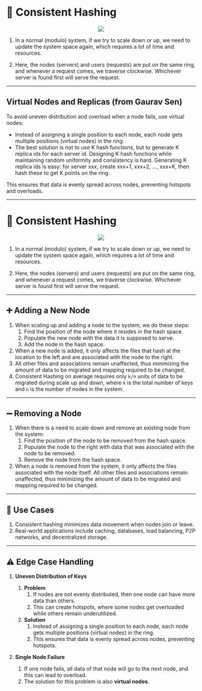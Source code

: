 # 🔄 Consistent Hashing

<p align="center">
 <img src="/img/hld/image3.png" />
</p>

1. In a normal (modulo) system, if we try to scale down or up, we need to update the system space again, which requires a lot of time and resources.

2. Here, the nodes (servers) and users (requests) are put on the same ring, and whenever a request comes, we traverse clockwise. Whichever server is found first will serve the request.

---

## Virtual Nodes and Replicas (from Gaurav Sen)

To avoid uneven distribution and overload when a node fails, use virtual nodes:

- Instead of assigning a single position to each node, each node gets multiple positions (virtual nodes) in the ring.
- The best solution is not to use K hash functions, but to generate K replica ids for each server id. Designing K hash functions while maintaining random uniformity and consistency is hard. Generating K replica ids is easy: for server xxx, create xxx+1, xxx+2, ..., xxx+K, then hash these to get K points on the ring.

This ensures that data is evenly spread across nodes, preventing hotspots and overloads.

---

# 🔄 Consistent Hashing

<p align="center">
 <img src="/img/hld/image3.png" />
</p>

1. In a normal (modulo) system, if we try to scale down or up, we need to update the system space again, which requires a lot of time and resources.

2. Here, the nodes (servers) and users (requests) are put on the same ring, and whenever a request comes, we traverse clockwise. Whichever server is found first will serve the request.

---

## ➕ Adding a New Node

1. When scaling up and adding a node to the system, we do these steps:
   1. Find the position of the node where it resides in the hash space.
   2. Populate the new node with the data it is supposed to serve.
   3. Add the node in the hash space.
2. When a new node is added, it only affects the files that hash at the location to the left and are associated with the node to the right.
3. All other files and associations remain unaffected, thus minimizing the amount of data to be migrated and mapping required to be changed.
4. Consistent Hashing on average requires only `k/n` units of data to be migrated during scale up and down, where `k` is the total number of keys and `n` is the number of nodes in the system.

---

## ➖ Removing a Node

1. When there is a need to scale down and remove an existing node from the system:
   1. Find the position of the node to be removed from the hash space.
   2. Populate the node to the right with data that was associated with the node to be removed.
   3. Remove the node from the hash space.
2. When a node is removed from the system, it only affects the files associated with the node itself. All other files and associations remain unaffected, thus minimizing the amount of data to be migrated and mapping required to be changed.

---

## 🚀 Use Cases

1. Consistent hashing minimizes data movement when nodes join or leave.
2. Real-world applications include caching, databases, load balancing, P2P networks, and decentralized storage.

---

## ⚠️ Edge Case Handling

1. **Uneven Distribution of Keys**

   1. **Problem**
      1. If nodes are not evenly distributed, then one node can have more data than others.
      2. This can create hotspots, where some nodes get overloaded while others remain underutilized.
   2. **Solution**
      1. Instead of assigning a single position to each node, each node gets multiple positions (virtual nodes) in the ring.
      2. This ensures that data is evenly spread across nodes, preventing hotspots.

2. **Single Node Failure**
   1. If one node fails, all data of that node will go to the next node, and this can lead to overload.
   2. The solution for this problem is also **virtual nodes**.
